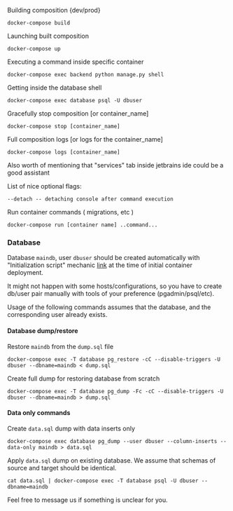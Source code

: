 Building composition {dev/prod}
```shell
docker-compose build
```
Launching built composition
```shell
docker-compose up
```
Executing a command inside specific container
```shell
docker-compose exec backend python manage.py shell
```
Getting inside the database shell
```shell
docker-compose exec database psql -U dbuser
```
Gracefully stop composition [or container_name]
```shell
docker-compose stop [container_name]
```

Full composition logs [or logs for the container_name]
```shell
docker-compose logs [container_name]
```
Also worth of mentioning that "services" tab inside jetbrains ide could be a good assistant

List of nice optional flags:
```shell
--detach -- detaching console after command execution
```
Run container commands ( migrations, etc )
```shell
docker-compose run [container name] ..command...
```
### Database
Database `maindb`, user `dbuser` should be created automatically with "Initialization script" mechanic
[link](https://hub.docker.com/_/postgres) at the time of initial container deployment.

It might not happen with some hosts/configurations,
so you have to create db/user pair manually with tools of your preference (pgadmin/psql/etc).

Usage of the following commands assumes that the database, and the corresponding user already exists.

#### Database dump/restore
Restore `maindb` from the `dump.sql` file
```shell
docker-compose exec -T database pg_restore -cC --disable-triggers -U dbuser --dbname=maindb < dump.sql
```
Create full dump for restoring database from scratch
```shell
docker-compose exec -T database pg_dump -Fc -cC --disable-triggers -U dbuser --dbname=maindb > dump.sql
```

#### Data only commands
Create `data.sql` dump with data inserts only
```shell
docker-compose exec database pg_dump --user dbuser --column-inserts --data-only maindb > data.sql
```
Apply `data.sql` dump on existing database.
We assume that schemas of source and target should be identical.
```shell
cat data.sql | docker-compose exec -T database psql -U dbuser --dbname=maindb
```

Feel free to message us if something is unclear for you.
